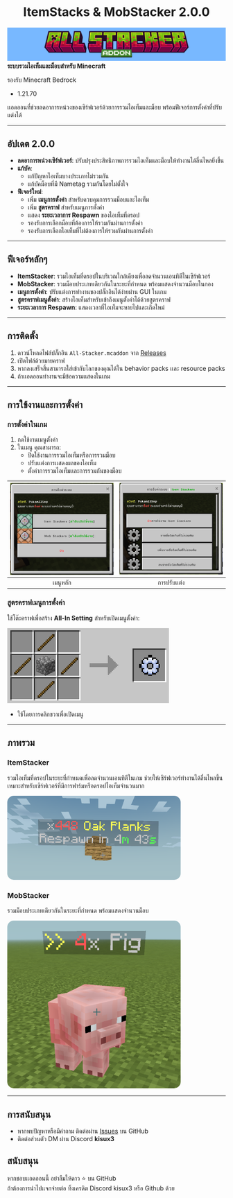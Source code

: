 <h1 align="center">ItemStacks & MobStacker 2.0.0</h1>

![Plugin Banner](https://github.com/PUKAN223/AllStacker-Addons/blob/2.0.0-release/resource/banner.png?raw=true)  
**ระบบรวมไอเท็มและม็อบสำหรับ Minecraft**  

รองรับ Minecraft Bedrock
  - 1.21.70

เเอดออนที่ช่วยลดอาการหน่วงของเซิร์ฟเวอร์ด้วยการรวมไอเท็มและม็อบ พร้อมฟีเจอร์การตั้งค่าที่ปรับแต่งได้

---

## อัปเดต 2.0.0
- **ลดอาการหน่วงเซิร์ฟเวอร์**: ปรับปรุงประสิทธิภาพการรวมไอเท็มและม็อบให้ทำงานได้ลื่นไหลยิ่งขึ้น
- **แก้บัค**:
  - แก้ปัญหาไอเท็มบางประเภทไม่รวมกัน
  - แก้บัคม็อบที่มี Nametag รวมกันโดยไม่ตั้งใจ
- **ฟีเจอร์ใหม่**:
  - เพิ่ม **เมนูการตั้งค่า** สำหรับควบคุมการรวมม็อบและไอเท็ม
  - เพิ่ม **สูตรคราฟ** สำหรับเมนูการตั้งค่า
  - แสดง **ระยะเวลาการ Respawn** ของไอเท็มที่ดรอป
  - รองรับการเลือกม็อบที่ต้องการให้รวมกันผ่านการตั้งค่า
  - รองรับการเลือกไอเท็มที่ไม่ต้องการให้รวมกันผ่านการตั้งค่า

---

## ฟีเจอร์หลักๆ
- **ItemStacker**: รวมไอเท็มที่ดรอปในบริเวณใกล้เคียงเพื่อลดจำนวนเอนทิตีในเซิร์ฟเวอร์
- **MobStacker**: รวมม็อบประเภทเดียวกันในระยะที่กำหนด พร้อมแสดงจำนวนม็อบในกอง
- **เมนูการตั้งค่า**: ปรับแต่งการทำงานของปลั๊กอินได้ง่ายผ่าน GUI ในเกม
- **สูตรคราฟเมนูตั้งค่า**: สร้างไอเท็มสำหรับเข้าถึงเมนูตั้งค่าได้ด้วยสูตรคราฟ
- **ระยะเวลาการ Respawn**: แสดงเวลาที่ไอเท็มจะหายไปและเกิดใหม่

---

## การติดตั้ง
1. ดาวน์โหลดไฟล์ปลั๊กอิน `All-Stacker.mcaddon` จาก [Releases](#)
2. เปิดไฟล์ด้วยมายคราฟ 
3. หากลงเสร็จสิ้นสามารถใส่เข้ากับโลกของคุณได้ใน behavior packs เเละ resource packs
4. ถ้าเเอดออนทำงานจะมีข้อความเเสดงในเกม

---

## การใช้งานและการตั้งค่า
### การตั้งค่าในเกม
1. กดใช้งานเมนูตั้งค่า
2. ในเมนู คุณสามารถ:
   - ปิดใช้งานการรวมไอเท็มหรือการรวมม็อบ
   - ปรับเเต่งการเเสดงผลของไอเท็ม
   - ตั้งค่าการรวมไอเท็มเเละการรวมกันของม็อบ

| ![Configuration 1](https://github.com/PUKAN223/AllStacker-Addons/blob/2.0.0-release/resource/setting_1.png?raw=true) | ![Configuration 2](https://github.com/PUKAN223/AllStacker-Addons/blob/2.0.0-release/resource/setting_2.png?raw=true) |
|:-----------------------------------------------------------------------:|:-----------------------------------------------------------------------:|
| เมนูหลัก                                                             | การปรับเเต่ง                                                              |

### สูตรคราฟเมนูการตั้งค่า
ใช้โต๊ะคราฟเพื่อสร้าง **All-In Setting** สำหรับเปิดเมนูตั้งค่า:

![Recipes](https://github.com/PUKAN223/AllStacker-Addons/blob/2.0.0-release/resource/recipes.png?raw=true)

- ใช้โดยการคลิกขวาเพื่อเปิดเมนู

---

## ภาพรวม
### ItemStacker
รวมไอเท็มที่ดรอปในระยะที่กำหนดเพื่อลดจำนวนเอนทิตีในเกม ช่วยให้เซิร์ฟเวอร์ทำงานได้ลื่นไหลขึ้น เหมาะสำหรับเซิร์ฟเวอร์ที่มีการฟาร์มหรือดรอปไอเท็มจำนวนมาก

<img src="https://github.com/PUKAN223/AllStacker-Addons/blob/2.0.0-release/resource/item.png?raw=true" alt="MobStacker" style="border-radius: 15px;" width="400"/>

### MobStacker
รวมม็อบประเภทเดียวกันในระยะที่กำหนด พร้อมแสดงจำนวนม็อบ

<img src="https://github.com/PUKAN223/AllStacker-Addons/blob/2.0.0-release/resource/mob.png?raw=true" alt="MobStacker" style="border-radius: 15px;" width="400"/>

---

## การสนับสนุน
- หากพบปัญหาหรือมีคำถาม ติดต่อผ่าน [Issues](#) บน GitHub
- ติดต่อส่วนตัว DM ผ่าน Discord **kisux3**

## สนับสนุน
หากชอบเเอดออนนี้ อย่าลืมให้ดาว ⭐ บน GitHub
<br>
ถ้าต้องการนำไปเเจกจ่ายต่อ ทิ้งเครดิต Discord kisux3 หรือ Github ด้วย
